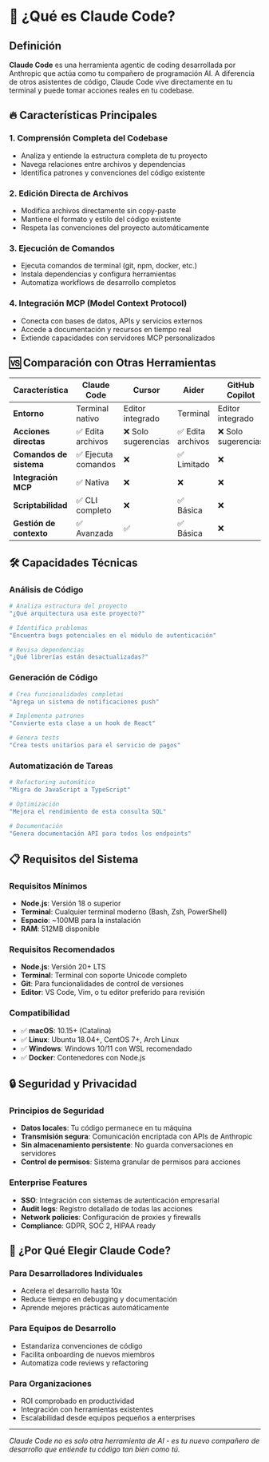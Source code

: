 # 🤖 ¿Qué es Claude Code?

## Definición

**Claude Code** es una herramienta agentic de coding desarrollada por Anthropic que actúa como tu compañero de programación AI. A diferencia de otros asistentes de código, Claude Code vive directamente en tu terminal y puede tomar acciones reales en tu codebase.

## 🔥 Características Principales

### 1. **Comprensión Completa del Codebase**
- Analiza y entiende la estructura completa de tu proyecto
- Navega relaciones entre archivos y dependencias
- Identifica patrones y convenciones del código existente

### 2. **Edición Directa de Archivos**
- Modifica archivos directamente sin copy-paste
- Mantiene el formato y estilo del código existente
- Respeta las convenciones del proyecto automáticamente

### 3. **Ejecución de Comandos**
- Ejecuta comandos de terminal (git, npm, docker, etc.)
- Instala dependencias y configura herramientas
- Automatiza workflows de desarrollo completos

### 4. **Integración MCP (Model Context Protocol)**
- Conecta con bases de datos, APIs y servicios externos
- Accede a documentación y recursos en tiempo real
- Extiende capacidades con servidores MCP personalizados

## 🆚 Comparación con Otras Herramientas

| Característica | Claude Code | Cursor | Aider | GitHub Copilot |
|---|---|---|---|---|
| **Entorno** | Terminal nativo | Editor integrado | Terminal | Editor integrado |
| **Acciones directas** | ✅ Edita archivos | ❌ Solo sugerencias | ✅ Edita archivos | ❌ Solo sugerencias |
| **Comandos de sistema** | ✅ Ejecuta comandos | ❌ | ✅ Limitado | ❌ |
| **Integración MCP** | ✅ Nativa | ❌ | ❌ | ❌ |
| **Scriptabilidad** | ✅ CLI completo | ❌ | ✅ Básica | ❌ |
| **Gestión de contexto** | ✅ Avanzada | ✅ | ✅ Básica | ❌ |

## 🛠️ Capacidades Técnicas

### **Análisis de Código**
```bash
# Analiza estructura del proyecto
"¿Qué arquitectura usa este proyecto?"

# Identifica problemas
"Encuentra bugs potenciales en el módulo de autenticación"

# Revisa dependencias
"¿Qué librerías están desactualizadas?"
```

### **Generación de Código**
```bash
# Crea funcionalidades completas
"Agrega un sistema de notificaciones push"

# Implementa patrones
"Convierte esta clase a un hook de React"

# Genera tests
"Crea tests unitarios para el servicio de pagos"
```

### **Automatización de Tareas**
```bash
# Refactoring automático
"Migra de JavaScript a TypeScript"

# Optimización
"Mejora el rendimiento de esta consulta SQL"

# Documentación
"Genera documentación API para todos los endpoints"
```

## 📋 Requisitos del Sistema

### **Requisitos Mínimos**
- **Node.js**: Versión 18 o superior
- **Terminal**: Cualquier terminal moderno (Bash, Zsh, PowerShell)
- **Espacio**: ~100MB para la instalación
- **RAM**: 512MB disponible

### **Requisitos Recomendados**
- **Node.js**: Versión 20+ LTS
- **Terminal**: Terminal con soporte Unicode completo
- **Git**: Para funcionalidades de control de versiones
- **Editor**: VS Code, Vim, o tu editor preferido para revisión

### **Compatibilidad**
- ✅ **macOS**: 10.15+ (Catalina)
- ✅ **Linux**: Ubuntu 18.04+, CentOS 7+, Arch Linux
- ✅ **Windows**: Windows 10/11 con WSL recomendado
- ✅ **Docker**: Contenedores con Node.js

## 🔒 Seguridad y Privacidad

### **Principios de Seguridad**
- **Datos locales**: Tu código permanece en tu máquina
- **Transmisión segura**: Comunicación encriptada con APIs de Anthropic
- **Sin almacenamiento persistente**: No guarda conversaciones en servidores
- **Control de permisos**: Sistema granular de permisos para acciones

### **Enterprise Features**
- **SSO**: Integración con sistemas de autenticación empresarial
- **Audit logs**: Registro detallado de todas las acciones
- **Network policies**: Configuración de proxies y firewalls
- **Compliance**: GDPR, SOC 2, HIPAA ready

## 🚀 ¿Por Qué Elegir Claude Code?

### **Para Desarrolladores Individuales**
- Acelera el desarrollo hasta 10x
- Reduce tiempo en debugging y documentación
- Aprende mejores prácticas automáticamente

### **Para Equipos de Desarrollo**
- Estandariza convenciones de código
- Facilita onboarding de nuevos miembros
- Automatiza code reviews y refactoring

### **Para Organizaciones**
- ROI comprobado en productividad
- Integración con herramientas existentes
- Escalabilidad desde equipos pequeños a enterprises

---

*Claude Code no es solo otra herramienta de AI - es tu nuevo compañero de desarrollo que entiende tu código tan bien como tú.*